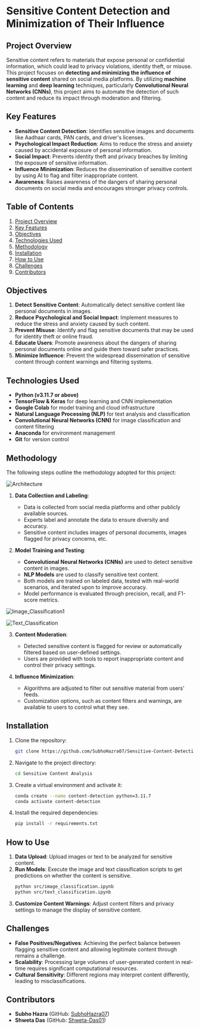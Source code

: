 # Sensitive Content Detection and Minimization of Their Influence

## Project Overview
Sensitive content refers to materials that expose personal or confidential information, which could lead to privacy violations, identity theft, or misuse. This project focuses on **detecting and minimizing the influence of sensitive content** shared on social media platforms. By utilizing **machine learning** and **deep learning** techniques, particularly **Convolutional Neural Networks (CNNs)**, this project aims to automate the detection of such content and reduce its impact through moderation and filtering.

## Key Features
- **Sensitive Content Detection**: Identifies sensitive images and documents like Aadhaar cards, PAN cards, and driver's licenses.
- **Psychological Impact Reduction**: Aims to reduce the stress and anxiety caused by accidental exposure of personal information.
- **Social Impact**: Prevents identity theft and privacy breaches by limiting the exposure of sensitive information.
- **Influence Minimization**: Reduces the dissemination of sensitive content by using AI to flag and filter inappropriate content.
- **Awareness**: Raises awareness of the dangers of sharing personal documents on social media and encourages stronger privacy controls.

## Table of Contents
1. [Project Overview](#project-overview)
2. [Key Features](#key-features)
3. [Objectives](#objectives)
4. [Technologies Used](#technologies-used)
5. [Methodology](#methodology)
6. [Installation](#installation)
7. [How to Use](#how-to-use)
8. [Challenges](#challenges)
9. [Contributors](#contributors)

## Objectives
1. **Detect Sensitive Content**: Automatically detect sensitive content like personal documents in images.
2. **Reduce Psychological and Social Impact**: Implement measures to reduce the stress and anxiety caused by such content.
3. **Prevent Misuse**: Identify and flag sensitive documents that may be used for identity theft or online fraud.
4. **Educate Users**: Promote awareness about the dangers of sharing personal documents online and guide them toward safer practices.
5. **Minimize Influence**: Prevent the widespread dissemination of sensitive content through content warnings and filtering systems.

## Technologies Used
- **Python (v3.11.7 or above)**
- **TensorFlow & Keras** for deep learning and CNN implementation
- **Google Colab** for model training and cloud infrastructure
- **Natural Language Processing (NLP)** for text analysis and classification
- **Convolutional Neural Networks (CNN)** for image classification and content filtering
- **Anaconda** for environment management
- **Git** for version control

## Methodology
The following steps outline the methodology adopted for this project:

![Architecture](https://github.com/user-attachments/assets/039b3042-7b3d-4228-aa82-7fe88c405217)


1. **Data Collection and Labeling**:
    - Data is collected from social media platforms and other publicly available sources.
    - Experts label and annotate the data to ensure diversity and accuracy.
    - Sensitive content includes images of personal documents, images flagged for privacy concerns, etc.

2. **Model Training and Testing**:
    - **Convolutional Neural Networks (CNNs)** are used to detect sensitive content in images.
    - **NLP Models** are used to classify sensitive text content.
    - Both models are trained on labeled data, tested with real-world scenarios, and iterated upon to improve accuracy.
    - Model performance is evaluated through precision, recall, and F1-score metrics.

![Image_Classification1](https://github.com/user-attachments/assets/ff5de21b-1f30-4c8e-952a-7c7985787f20)

![Text_Classification](https://github.com/user-attachments/assets/005ce5e1-e855-44c9-a807-ba51333e6730)


3. **Content Moderation**:
    - Detected sensitive content is flagged for review or automatically filtered based on user-defined settings.
    - Users are provided with tools to report inappropriate content and control their privacy settings.

4. **Influence Minimization**:
    - Algorithms are adjusted to filter out sensitive material from users' feeds.
    - Customization options, such as content filters and warnings, are available to users to control what they see.


## Installation
1. Clone the repository:
    ```bash
    git clone https://github.com/SubhoHazra07/Sensitive-Content-Detection-and-Minimization-of-Their-Influence.git
    ```
2. Navigate to the project directory:
    ```bash
    cd Sensitive Content Analysis
    ```
3. Create a virtual environment and activate it:
    ```bash
    conda create --name content-detection python=3.11.7
    conda activate content-detection
    ```
4. Install the required dependencies:
    ```bash
    pip install -r requirements.txt
    ```

## How to Use
1. **Data Upload**: Upload images or text to be analyzed for sensitive content.
2. **Run Models**: Execute the image and text classification scripts to get predictions on whether the content is sensitive.
    ```bash
    python src/image_classification.ipynb
    python src/text_classification.ipynb
    ```
3. **Customize Content Warnings**: Adjust content filters and privacy settings to manage the display of sensitive content.

## Challenges
- **False Positives/Negatives**: Achieving the perfect balance between flagging sensitive content and allowing legitimate content through remains a challenge.
- **Scalability**: Processing large volumes of user-generated content in real-time requires significant computational resources.
- **Cultural Sensitivity**: Different regions may interpret content differently, leading to misclassifications.

## Contributors
- **Subho Hazra** (GitHub: [SubhoHazra07](https://github.com/SubhoHazra07))
- **Shweta Das** (GitHub: [Shweta-Das01](https://github.com/Shweta-Das01))
